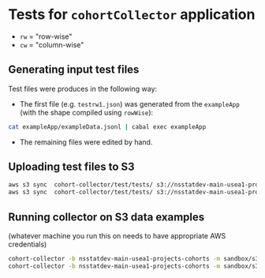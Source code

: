 # Tests for `cohortCollector` application

* `rw` = "row-wise"
* `cw` = "column-wise"

## Generating input test files

Test files were produces in the following way:

* The first file (e.g. `testrw1.json`) was generated from the `exampleApp` (with the shape compiled using `rowWise`):

```sh
cat exampleApp/exampleData.jsonl | cabal exec exampleApp
```

* The remaining files were edited by hand.

## Uploading test files to S3

```sh
aws s3 sync  cohort-collector/test/tests/ s3://nsstatdev-main-usea1-projects-cohorts/sandbox/ --exclude "*" --include "*.json"
aws s3 sync  cohort-collector/test/tests/ s3://nsstatdev-main-usea1-projects-cohorts/sandbox/ --exclude "*" --include "s3manifest*"
```

## Running collector on S3 data examples

(whatever machine you run this on needs to have appropriate AWS credentials)

```sh
cohort-collector -b nsstatdev-main-usea1-projects-cohorts -m sandbox/s3manifestrw.txt
cohort-collector -b nsstatdev-main-usea1-projects-cohorts -m sandbox/s3manifestcw.txt
```
